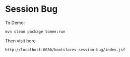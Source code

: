 # Session Bug

To Demo:
```
mvn clean package tomee:run
```

Then visit here
```
http://localhost:8080/bootsfaces-session-bug/index.jsf
```

